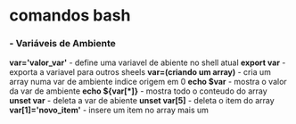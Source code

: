 # comandos bash

### - Variáveis de Ambiente
 
**var='valor_var'** - define uma variavel de abiente no shell atual
**export var** - exporta a variavel para outros sheels
**var=(criando um array)** - cria um array numa var de ambiente indice origem em 0
**echo $var** - mostra o valor da var de ambiente
**echo ${var[*]}** - mostra todo o conteudo do array
**unset var** - deleta a var de abiente
**unset var[5]** - deleta o item do array
**var[1]='novo_item'** - insere um item no array 
mais um 
